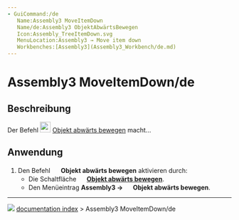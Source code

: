 ```yaml
---
- GuiCommand:/de
   Name:Assembly3 MoveItemDown
   Name/de:Assembly3 ObjektAbwärtsBewegen
   Icon:Assembly_TreeItemDown.svg‎‎
   MenuLocation:Assembly3 → Move item down
   Workbenches:[Assembly3](Assembly3_Workbench/de.md)
---
```


# Assembly3 MoveItemDown/de

## Beschreibung

Der Befehl <img alt="" src=images/Assembly_TreeItemDown.svg  style="width:24px;"> [Objekt abwärts bewegen](Assembly3_MoveItemDown/de.md) macht\...

## Anwendung

1.  Den Befehl <img alt="" src=images/Assembly_TreeItemDown.svg  style="width:16px;"> **Objekt abwärts bewegen** aktivieren durch:
    -   Die Schaltfläche **<img src="images/Assembly_TreeItemDown.svg" width=16px> [Objekt abwärts bewegen](Assembly3_MoveItemDown/de.md)**.
    -   Den Menüeintrag **Assembly3 → <img src="images/Assembly_TreeItemDown.svg" width=16px> Objekt abwärts bewegen**.



---
![](images/Right_arrow.png) [documentation index](../README.md) > Assembly3 MoveItemDown/de
